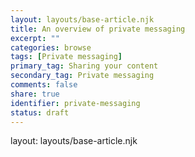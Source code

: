 ```yaml
---
layout: layouts/base-article.njk
title: An overview of private messaging
excerpt: ""
categories: browse
tags: [Private messaging]
primary_tag: Sharing your content
secondary_tag: Private messaging
comments: false
share: true
identifier: private-messaging
status: draft
---
```

layout: layouts/base-article.njk